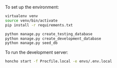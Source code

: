 To set up the environment:

```bash
virtualenv venv
source venv/bin/activate
pip install -r requirements.txt

python manage.py create_testing_database
python manage.py create_development_database
python manage.py seed_db
```

To run the development server:

```bash
honcho start -f Procfile.local -e envs/.env.local
```


